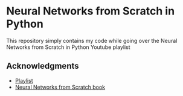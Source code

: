 # Neural Networks from Scratch in Python

This repository simply contains my code while going over the Neural Networks from Scratch in Python Youtube playlist

## Acknowledgments

* [Playlist](https://www.youtube.com/playlist?list=PLQVvvaa0QuDcjD5BAw2DxE6OF2tius3V3)
* [Neural Networks from Scratch book](https://nnfs.io/)